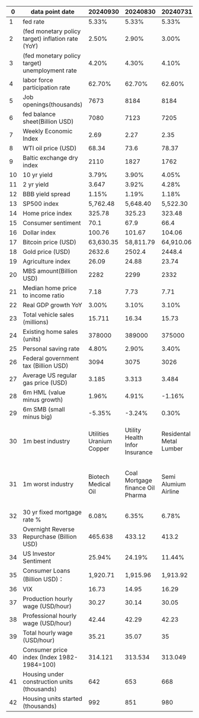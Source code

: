 | 0  | data point date                                   | 20240930                 | 20240830                         | 20240731                | 20240630                   | 20240531             | 20240430                    | 20240329                    | 20240229                           | 20240131            | 20231229                           | 20231130                     | 20231031                   | 20230929             | 20230831                            | 20230731                                   | 20230630                       | 20230531                           | 20230428                                            | 20230331                        | 20230228                  | 20230131                 | 20221231                      | 20221130                       | 20221031                       | 20220930               | 20220831                       | 20220729                 | 20220630                           | 20220531                                     | 20220429                                           |
|----|---------------------------------------------------|--------------------------|----------------------------------|-------------------------|----------------------------|----------------------|-----------------------------|-----------------------------|------------------------------------|---------------------|------------------------------------|------------------------------|----------------------------|----------------------|-------------------------------------|--------------------------------------------|--------------------------------|------------------------------------|-----------------------------------------------------|---------------------------------|---------------------------|--------------------------|-------------------------------|--------------------------------|--------------------------------|------------------------|--------------------------------|--------------------------|------------------------------------|----------------------------------------------|----------------------------------------------------|
| 1  | fed rate                                          | 5.33%                    | 5.33%                            | 5.33%                   | 5.33%                      | 5.33%                | 5.33%                       | 5.33%                       | 5.33%                              | 5.33%               | 5.33%                              | 5.33%                        | 5.33%                      | 5.33%                | 5.12%                               | 5.08%                                      | 5.06%                          | 4.83%                              | 4.65%                                               | 4.57%                           | 4.33%                     | 4.10%                    | 3.78%                         | 3.08%                          | 2.56%                          | 2.33%                  | 2.33%                          | 1.21%                    | 0.77%                              | 0.33%                                        | 0.20%                                              |
| 2  | (fed monetary policy target) inflation rate (YoY) | 2.50%                    | 2.90%                            | 3.00%                   | 3.30%                      | 3.40%                | 3.50%                       | 3.20%                       | 3.10%                              | 3.40%               | 3.10%                              | 3.20%                        | 3.70%                      | 3.70%                | 3.20%                               | 3.00%                                      | 4.00%                          | 4.90%                              | 5.00%                                               | 6.00%                           | 6.40%                     | 6.50%                    | 7.10%                         | 7.70%                          | 8.20%                          | 8.30%                  | 8.50%                          | 9.10%                    | 8.60%                              | 8.30%                                        | 8.50%                                              |
| 3  | (fed monetary policy target) unemployment rate    | 4.20%                    | 4.30%                            | 4.10%                   | 4.00%                      | 3.90%                | 3.80%                       | 3.90%                       | 3.70%                              | 3.70%               | 3.70%                              | 3.90%                        | 3.80%                      | 3.80%                | 3.50%                               | 3.60%                                      | 3.70%                          | 3.40%                              | 3.50%                                               | 3.60%                           | 3.40%                     | 3.50%                    | 3.70%                         | 3.70%                          | 3.50%                          | 3.70%                  | 3.50%                          | 3.60%                    | 3.60%                              | 3.60%                                        | 3.60%                                              |
| 4  | labor force participation rate                    | 62.70%                   | 62.70%                           | 62.60%                  | 62.50%                     | 62.70%               | 62.70%                      | 62.50%                      | 62.50%                             | 62.50%              | 62.80%                             | 62.70%                       | 62.80%                     | 62.80%               | 62.60%                              | 62.60%                                     | 62.60%                         | 62.60%                             | 62.60%                                              | 62.50%                          | 62.40%                    | 62.30%                   | 62.10%                        | 62.20%                         | 62.30%                         | 62.40%                 | 62.10%                         | 62.20%                   | 62.30%                             | 62.20%                                       | 62.20%                                             |
| 5  | Job openings(thousands)                           | 7673                     | 8184                             | 8184                    | 8059                       | 8488                 | 8488                        | 8863                        | 9026                               | 9026                | 8733                               | 9553                         | 9610                       | 8827                 | 8827                                | 9824                                       | 10103                          | 10103                              | 9931                                                | 10824                           | 11012                     | 10458                    | 10334                         | 10334                          | 10053                          | 11239                  | 11239                          | 11254                    | 11400                              | 11400                                        | 11855                                              |
| 6  | fed balance sheet(Billion USD)                    | 7080                     | 7123                             | 7205                    | 7231                       | 7284                 | 7402                        | 7484                        | 7581                               | 7677                | 7712                               | 7810                         | 7907                       | 8002                 | 8139                                | 8243                                       | 8340                           | 8436                               | 8562                                                | 8705                            | 8382                      | 8470                     | 8551                          | 8621                           | 8723                           | 8795                   | 8851                           | 8890                     | 8913                               | 8914                                         | 8939                                               |
| 7  | Weekly Economic Index                             | 2.69                     | 2.27                             | 2.35                    | 2.53                       | 2.21                 | 1.9                         | 1.78                        | 1.97                               | 1.9                 | 2.92                               | 2.12                         | 2.36                       | 1.86                 | 1.94                                | 1.17                                       | 1.32                           | 1.17                               | 1.13                                                | 1.47                            | 1.16                      | 0.71                     | 1.42                          | 1.58                           | 2.17                           | 2.68                   | 2.85                           | 3.1                      | 2.62                               | 3.52                                         | 4.31                                               |
| 8  | WTI oil price (USD)                               | 68.34                    | 73.6                             | 78.37                   | 81.72                      | 77.27                | 79.17                       | 83.12                       | 78.32                              | 75.84               | 71.34                              | 75.64                        | 81.28                      | 90.97                | 83.56                               | 81.84                                      | 70.53                          | 67.84                              | 76.77                                               | 75.7                            | 76.86                     | 79.05                    | 80.51                         | 80.41                          | 86.07                          | 79.7                   | 88.99                          | 98.1                     | 106.01                             | 115.15                                       | 104.06                                             |
| 9  | Baltic exchange dry index                         | 2110                     | 1827                             | 1762                    | 2050                       | 1801                 | 1685                        | 1821                        | 2041                               | 1397                | 2094                               | 2937                         | 1502                       | 1716                 | 1094                                | 1110                                       | 1112                           | 1123                               | 1581                                                | 1389                            | 935                       | 681                      | 1515                          | 1355                           | 1534                           | 1757                   | 1017                           | 1895                     | 2186                               | 2571                                         | 2409                                               |
| 10 | 10 yr yield                                       | 3.79%                    | 3.90%                            | 4.05%                   | 4.41%                      | 4.51%                | 4.63%                       | 4.21%                       | 4.26%                              | 3.92%               | 3.88%                              | 4.35%                        | 4.90%                      | 4.58%                | 4.10%                               | 3.96%                                      | 3.83%                          | 3.63%                              | 3.43%                                               | 3.47%                           | 3.93%                     | 3.51%                    | 3.80%                         | 3.62%                          | 4.07%                          | 3.83%                  | 3.17%                          | 2.66%                    | 3.01%                              | 2.85%                                        | 2.93%                                              |
| 11 | 2 yr yield                                        | 3.647                    | 3.92%                            | 4.28%                   | 4.76%                      | 4.88%                | 4.97%                       | 4.63%                       | 4.64%                              | 4.21%               | 4.25%                              | 4.70%                        | 5.08%                      | 5.05%                | 4.85%                               | 4.87%                                      | 4.89%                          | 4.40%                              | 4.02%                                               | 4.03%                           | 4.82%                     | 4.22%                    | 4.42%                         | 4.39%                          | 4.48%                          | 4.27%                  | 3.48%                          | 2.90%                    | 2.96%                              | 2.55%                                        | 2.72%                                              |
| 12 | BBB yield spread                                  | 1.15%                    | 1.19%                            | 1.18%                   | 1.18%                      | 1.09%                | 1.14%                       | 1.15%                       | 1.22%                              | 1.23%               | 1.29%                              | 1.38%                        | 1.62%                      | 1.51%                | 1.51%                               | 1.48%                                      | 1.62%                          | 1.74%                              | 1.71%                                               | 1.80%                           | 1.59%                     | 1.55%                    | 1.71%                         | 1.76%                          | 2.03%                          | 2.07%                  | 1.82%                          | 1.94%                    | 1.97%                              | 1.76%                                        | 1.71%                                              |
| 13 | SP500 index                                       | 5,762.48                 | 5,648.40                         | 5,522.30                | 5,460.48                   | 5,277.51             | 5,018.39                    | 5,254.35                    | 5,096.27                           | 4,845.65            | 4,769.83                           | 4,567.80                     | 4,193.80                   | 4,288.12             | 4,507.66                            | 4,588.96                                   | 4450.38                        | 4179.83                            | 4168.48                                             | 4109.31                         | 3970.15                   | 4076.6                   | 3839.5                        | 4081.11                        | 3871.98                        | 3585.62                | 3955                           | 4130.29                  | 3785.38                            | 4132.15                                      | 4131.93                                            |
| 14 | Home price index                                  | 325.78                   | 325.23                           | 323.48                  | 320.42                     | 316.64               | 312.18                      | 310.45                      | 310.66                             | 312.14              | 312.95                             | 312.31                       | 311.5                      | 310.15               | 308.25                              | 305.146                                    | 301.04                         | 297.08                             | 293.17                                              | 292.7                           | 294.68                    | 297.29                   | 298.99                        | 300.41                         | 303.75                         | 307.44                 | 308.18                         | 305.97                   | 300.84                             | 294.5                                        | 286.679                                            |
| 15 | Consumer sentiment                                | 70.1                     | 67.9                             | 66.4                    | 68.2                       | 69.1                 | 77.2                        | 79.4                        | 79.6                               | 78.8                | 69.7                               | 61.3                         | 63.8                       | 68.1                 | 69.5                                | 71.6                                       | 64.4                           | 59.2                               | 63.5                                                | 62                              | 67                        | 64.9                     | 59.7                          | 56.8                           | 59.9                           | 58.6                   | 58.2                           | 51.5                     | 50                                 | 50.2                                         | 59.4                                               |
| 16 | Dollar index                                      | 100.76                   | 101.67                           | 104.06                  | 105.65                     | 104.62               | 105.56                      | 104.54                      | 104.13                             | 103.52              | 101.37                             | 103.55                       | 106.67                     | 106.16               | 103.62                              | 101.90                                     | 102.92                         | 104.23                             | 101.67                                              | 102.59                          | 104.98                    | 102.04                   | 103.49                        | 105.87                         | 111.61                         | 112.2                  | 108.72                         | 105.89                   | 104.71                             | 101.78                                       | 102.96                                             |
| 17 | Bitcoin price (USD)                               | 63,630.35                | 58,811.79                        | 64,910.06               | 62,622.64                  | 67,552.63            | 60,636.86                   | 69445.59                    | 61030.72                           | 42422.66            | 42187.65                           | 37740.97                     | 34599.6                    | 26933.19             | 26119.18                            | 29235.82                                   | 30429.6                        | 27053.65                           | 29335.27                                            | 28428.54                        | 23215.39                  | 23120.75                 | 16565.34                      | 17158.86                       | 20379.39                       | 19409.75               | 20202.49                       | 23847.56                 | 18880.86                           | 31852.37                                     | 37714.88                                           |
| 18 | Gold price (USD)                                  | 2632.6                   | 2502.4                           | 2448.4                  | 2323.8                     | 2327.2               | 2317.3                      | 2227.5                      | 2043.5                             | 2035                | 2063.1                             | 2035.9                       | 1984                       | 1847.9               | 1940                                | 1965.4                                     | 1919                           | 1963.2                             | 1981.9                                              | 1969.2                          | 1827                      | 1928.5                   | 1823.7                        | 1776.5                         | 1633.2                         | 1661.3                 | 1710.5                         | 1765.6                   | 1807.1                             | 1837.2                                       | 1924.5                                             |
| 19 | Agriculture index                                 | 26.09                    | 24.88                            | 23.74                   | 23.8                       | 25.13                | 23.84                       | 24.76                       | 22.18                              | 21.63               | 20.74                              | 22.28                        | 22.01                      | 21.39                | 21.74                               | 21.93                                      | 21.08                          | 20.46                              | 20.95                                               | 20.43                           | 20.19                     | 20.23                    | 20.15                         | 20.05                          | 19.84                          | 20.02                  | 20.63                          | 20.2                     | 20.38                              | 21.99                                        | 22.07                                              |
| 20 | MBS amount(Billion USD)                           | 2282                     | 2299                             | 2332                    | 2336                       | 2354                 | 2384                        | 2388                        | 2414                               | 2428                | 2432                               | 2459                         | 2462                       | 2479                 | 2513                                | 2517                                       | 2538                           | 2570                               | 2575                                                | 2594                            | 2620                      | 2624                     | 2641                          | 2672                           | 2678                           | 2698                   | 2725                           | 2717                     | 2709                               | 2707                                         | 2715                                               |
| 21 | Median home price to income ratio                 | 7.18                     | 7.73                             | 7.71                    | 7.7                        | 7.68                 | 7.64                        | 7.61                        | 7.58                               | 7.57                | 7.56                               | 7.51                         | 7.47                       | 7.4                  | 7.75                                | 7.69                                       | 7.62                           | 7.58                               | 7.54                                                | 7.53                            | 7.58                      | 7.6                      | 7.6                           | 7.61                           | 7.68                           | 7.76                   | 8.16                           | 8.13                     | 8.02                               | 7.72                                         | 7.72                                               |
| 22 | Real GDP growth YoY                               | 3.00%                    | 3.10%                            | 3.10%                   | 2.90%                      | 2.90%                | 3.00%                       | 3.10%                       | 3.10%                              | 3.10%               | 2.90%                              | 3.00%                        | 2.90%                      | 2.40%                | 2.50%                               | 2.60%                                      | 1.80%                          | 1,6%                               | 1.60%                                               | 0.90%                           | 0.90%                     | 1.00%                    | 1.90%                         | 1.90%                          | 1.80%                          | 1.80%                  | 1.70%                          | -0.90%                   | -1.60%                             | 3.50%                                        | 3.50%                                              |
| 23 | Total vehicle sales (millions)                    | 15.711                   | 16.34                            | 15.73                   | 16.386                     | 16.266               | 16.028                      | 16.295                      | 15.483                             | 16.352              | 15.798                             | 15.97                        | 16.233                     | 15.547               | 16.254                              | 16.195                                     | 15.624                         | 16.453                             | 15.324                                              | 15.411                          | 16.205                    | 13.754                   | 14.645                        | 15.396                         | 14.057                         | 13.623                 | 13.801                         | 13.486                   | 13.168                             | 14.719                                       | 13.811                                             |
| 24 | Existing home sales (units)                       | 378000                   | 389000                           | 375000                  | 404000                     | 360000               | 324000                      | 271000                      | 234000                             | 297000              | 300000                             | 333000                       | 347000                     | 401000               | 372000                              | 434000                                     | 408000                         | 336000                             | 360000                                              | 271000                          | 231000                    | 327000                   | 326000                        | 371000                         | 428000                         | 476000                 | 453000                         | 526000                   | 498000                             | 464000                                       | 456000                                             |
| 25 | Personal saving rate                              | 4.80%                    | 2.90%                            | 3.40%                   | 3.90%                      | 3.60%                | 3.20%                       | 3.60%                       | 3.80%                              | 3.70%               | 4.10%                              | 3.80%                        | 3.40%                      | 3.90%                | 3.50%                               | 4.30%                                      | 4.60%                          | 4.10%                              | 5.10%                                               | 4.60%                           | 4.70%                     | 3.40%                    | 2.40%                         | 3.10%                          | 3.10%                          | 3.50%                  | 5.00%                          | 5.10%                    | 5.40%                              | 4.40%                                        | 5.00%                                              |
| 26 | Federal government tax (Billion USD)              | 3094                     | 3075                             | 3026                    | 3026                       | 3029                 | 2846                        | 2846                        | 2812                               | 2803                | 2803                               | 2792                         | 2791                       | 2791                 | 2943                                | 2956                                       | 2956                           | 2593                               | 3209                                                | 3209                            | 3220                      | 3212                     | 3212                          | 3208                           | 3206                           | 3206                   | 2975                           | 2913                     | 2913                               | 2828                                         | 2828                                               |
| 27 | Average US regular gas price (USD)                | 3.185                    | 3.313                            | 3.484                   | 3.438                      | 3.577                | 3.653                       | 3.523                       | 3.249                              | 3.095               | 3.116                              | 3.238                        | 3.473                      | 3.837                | 3.813                               | 3.596                                      | 3.571                          | 3.571                              | 3.656                                               | 3.421                           | 3.342                     | 3.489                    | 3.09                          | 3.53                           | 3.769                          | 3.711                  | 3.827                          | 4.33                     | 4.872                              | 5.01                                         | 4.1                                                |
| 28 | 6m HML (value minus growth)                       | 1.96%                    | 4.91%                            | -1.16%                  | -8.97%                     | -5.81%               | -6.88%                      | -9.10%                      | -7.89%                             | -0.52%              | 2.14%                              | 1.94%                        | -2.05%                     | -3.64%               | -9.53%                              | -6.79%                                     | -9.87%                         | -10.65%                            | -5.11%                                              | 2.15%                           | 5.07%                     | 2.78%                    | 0.69%                         | 0.50%                          | 4.46%                          | 2.28%                  | 3.40%                          | 3.71%                    | 14.20%                             | 17.20%                                       | 17.20%                                             |
| 29 | 6m SMB (small minus big)                          | -5.35%                   | -3.24%                           | 0.30%                   | -14.73%                    | -0.95%               | -0.68%                      | -3.62%                      | -4.60%                             | -6.90%              | 1.77%                              | -5.88%                       | -8.18%                     | -4.78%               | -13.34%                             | -9.02%                                     | -7.02%                         | -8.72%                             | -10.95%                                             | -5.83%                          | 1.44%                     | 2.35%                    | 1.43%                         | 2.48%                          | 4.15%                          | 1.14%                  | -0.54%                         | 2.92%                    | -3.11%                             | -3.42%                                       | -3.42%                                             |
| 30 | 1m best industry                                  | Utilities Uranium Copper | Utility Health Infor Insurance   | Residental Metal Lumber | Consumer Electronics REIT; | Solar Shell Utility; | Marine Utility Airport;     | Silver Copper Aluminum;     | Semiconductor Utilities Truckingl; | Uranium Shell Coal; | Pharma Alumimum Department Stores; | Airport Real Estate Airport; | Uranium Footwear Gold;     | Coal Uranium;        | Uranium Utility Coal;               | Oil Edu Copper;                            | Lumber Auto Department Stores; | Semiconductor Internet;            | Shell Residential Construction Medical Instruments; | Shell Silver Gold Internet;     | Marine Metal Gambling;    | Mortgage Travel Auto;    | Oil Residential Metal;        | Metals Copper Aluminum；       | Oil Coal Department Stores;    | Silver Medal Gold;     | Thermal Coal Uranium Oil;      | Solar Lumber Rental;     | real estate service biotech solar; | Oil Solar Marine Paper Telecom;              | Coal Oil and Gas Drilling E&P Agricultural Input;  |
| 31 | 1m worst industry                                 | Biotech Medical Oil      | Coal Mortgage finance Oil Pharma | Semi Alumium Airline    | Silver Pharma  Solar;      | Health Pharma Paper; | Lumber Recreation Trucking; | Electronics Footwear Texile | Gold Coal Broadcasting;            | Auto Silver Solar;  | Shell Insurance Electronic Gaming; | Oil Oil&Gas Pharma;          | Real Estate Solar Airport; | Solar Pharma Silver; | RV Department Store Pharma Retails; | Airline Medical Distribution Medical Care; | Precious Metal Silve Pharma;   | Footwear Coal Agricultural Inputs; | Oil Auto Solar;                                     | Reit Department store Aluminum; | Gold Silver Broadcasting; | Utility Drug Healthplan; | Department Stores Solar Auto; | Auto Utilities Conglomerates； | Internet Auto Internet Retail; | Freight REIT Aluminum; | Semiconductor Mortgage Silver; | Real Estate Metals Gold; | Copper Steel Travel;               | Discount stores REIT Travel Silver Software; | Solar Electronic Gaming Software Application;      |
| 32 | 30 yr fixed mortgage rate %                       | 6.08%                    | 6.35%                            | 6.78%                   | 6.86%                      | 7.03%                | 7.17%                       | 6.79%                       | 6.90%                              | 6.69%               | 6.61%                              | 7.22%                        | 7.79%                      | 7.31%                | 7.18%                               | 6.81%                                      | 6.71%                          | 6.57%                              | 6.43%                                               | 6.32%                           | 6.50%                     | 6.13%                    | 6.42%                         | 6.58%                          | 7.08%                          | 6.70%                  | 5.55%                          | 5.30%                    | 5.70%                              | 5.09%                                        | 5.10%                                              |
| 33 | Overnight Reverse Repurchase (Billion USD)        | 465.638                  | 433.12                           | 413.2                   | 664.57                     | 439.8                | 438                         | 594                         | 502                                | 615                 | 1018                               | 888                          | 1137                       | 1557                 | 1651                                | 1821                                       | 2034                           | 2254                               | 2325                                                | 2375                            | 2188                      | 2061                     | 2554                          | 2115                           | 2275                           | 2425                   | 2251                           | 2300                     | 2329                               | 1978                                         | 1906                                               |
| 34 | US Investor Sentiment                             | 25.94%                   | 24.19%                           | 11.44%                  | 16.14%                     | 12.33%               | -1.80%                      | 27.55%                      | 18.07%                             | 13.17%              | 21.27%                             | 29.19%                       | -13.90%                    | -13.15%              | -3.66%                              | 20.79%                                     | 14.46%                         | -12.31%                            | -14.37%                                             | -27.93%                         | -16.94%                   | -8.31%                   | -21.13%                       | -11.37%                        | -19.08%                        | -40.86%                | -14.86%                        | -12.38%                  | -23.92%                            | -5.04%                                       | -42.92%                                            |
| 35 | Consumer Loans (Billion USD)：                    | 1,920.71                 | 1,915.96                         | 1,913.92                | 1,914.61                   | 1,909.80             | 1,910.00                    | 1,911.35                    | 1,901.30                           | 1,898.41            | 1,901.83                           | 1,902.56                     | 1,900.45                   | 1,890.45             | 1,884.28                            | 1,891.81                                   | 1,888.73                       | 1,881.59                           | 1,868.33                                            | 1,856.29                        | 1,841.00                  | 1,833.00                 | 1,828.00                      | 1823                           | 1804                           | 1789                   | 1778                           | 1763                     | 1745                               | 1730                                         | 1709                                               |
| 36 | VIX                                               | 16.73                    | 14.95                            | 16.29                   | 12.44                      | 12.92                | 15.39                       | 13.01                       | 13.4                               | 14.35               | 12.44                              | 12.85                        | 18.09                      | 17.07                | 13.54                               | 13.63                                      | 13.38                          | 17.63                              | 15.78                                               | 18.7                            | 20.62                     | 19.35                    | 21.67                         | 20.58                          | 21.89                          | 25.88                  | 31.62                          | 25.87                    | 21.33                              | 28.71                                        | 26.19                                              |
| 37 | Production hourly wage (USD/hour)                 | 30.27                    | 30.14                            | 30.05                   | 29.99                      | 29.83                | 29.79                       | 29.71                       | 29.66                              | 29.42               | 29.3                               | 29.19                        | 29.06                      | 29                   | 28.96                               | 28.83                                      | 28.75                          | 28.62                              | 28.5                                                | 28.42                           | 28.26                     | 28.07                    | 28.07                         | 28.01                          | 27.89                          | 27.78                  | 27.67                          | 27.57                    | 27.45                              | 27.32                                        | 27.18                                              |
| 38 | Professional hourly wage (USD/hour)               | 42.44                    | 42.29                            | 42.23                   | 42.01                      | 41.82                | 41.68                       | 41.53                       | 41.56                              | 41.29               | 41.03                              | 40.94                        | 40.67                      | 40.54                | 40.61                               | 40.37                                      | 40.25                          | 40.2                               | 39.95                                               | 39.76                           | 39.64                     | 39.52                    | 39.52                         | 39.43                          | 39.22                          | 39.02                  | 38.91                          | 38.85                    | 38.64                              | 38.6                                         | 38.53                                              |
| 39 | Total hourly wage (USD/hour)                      | 35.21                    | 35.07                            | 35                      | 34.91                      | 34.75                | 34.69                       | 34.57                       | 34.55                              | 34.27               | 34.1                               | 34                           | 33.88                      | 33.82                | 33.74                               | 33.58                                      | 33.44                          | 33.36                              | 33.18                                               | 33.09                           | 33.03                     | 32.82                    | 32.82                         | 32.73                          | 32.6                           | 32.49                  | 32.36                          | 32.27                    | 32.11                              | 31.98                                        | 31.86                                              |
| 40 | Consumer price index (Index 1982-1984=100)        | 314.121                  | 313.534                          | 313.049                 | 314.22                     | 313.2                | 312.23                      | 311.05                      | 309.68                             | 308.85              | 307.92                             | 307.62                       | 307.48                     | 306.26               | 304.348                             | 303.841                                    | 303.294                        | 302.918                            | 301.808                                             | 301.648                         | 300.536                   | 298.112                  | 298.349                       | 298.062                        | 296.761                        | 295.62                 | 295.271                        | 295.328                  | 291.474                            | 288.663                                      | 287.708                                            |
| 41 | Housing under construction units (thousands)      | 642                      | 653                              | 668                     | 679                        | 682                  | 689                         | 683                         | 680                                | 671                 | 680                                | 669                          | 674                        | 676                  | 678                                 | 688                                        | 695                            | 698                                | 716                                                 | 734                             | 752                       | 769                      | 769                           | 767                            | 784                            | 793                    | 808                            | 815                      | 827                                | 828                                          | 828                                                |
| 42 | Housing units started (thousands)                 | 992                      | 851                              | 980                     | 982                        | 1031                 | 1022                        | 1129                        | 1004                               | 1027                | 1143                               | 970                          | 963                        | 941                  | 983                                 | 935                                        | 997                            | 846                                | 861                                                 | 830                             | 841                       | 909                      | 909                           | 817                            | 859                            | 893                    | 923                            | 900                      | 1013                               | 1073                                         | 1173                                               |
